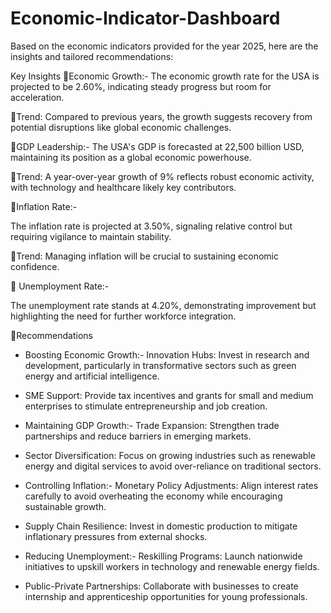 # Economic-Indicator-Dashboard

Based on the economic indicators provided for the year 2025, here are the insights and tailored recommendations:

Key Insights
📌Economic Growth:- The economic growth rate for the USA is projected to be 2.60%, indicating steady progress but room for acceleration.


📌Trend: Compared to previous years, the growth suggests recovery from potential disruptions like global economic challenges.


📌GDP Leadership:- The USA's GDP is forecasted at 22,500 billion USD, maintaining its position as a global economic powerhouse.


📌Trend: A year-over-year growth of 9% reflects robust economic activity, with technology and healthcare likely key contributors.


📌Inflation Rate:- 

The inflation rate is projected at 3.50%, signaling relative control but requiring vigilance to maintain stability.


📌Trend: Managing inflation will be crucial to sustaining economic confidence.



📌 Unemployment Rate:- 

The unemployment rate stands at 4.20%, demonstrating improvement but highlighting the need for further workforce integration.



📌Recommendations


- Boosting Economic Growth:- Innovation Hubs: Invest in research and development, particularly in transformative sectors such as green energy and artificial intelligence.

  
- SME Support: Provide tax incentives and grants for small and medium enterprises to stimulate entrepreneurship and job creation.

- Maintaining GDP Growth:- Trade Expansion: Strengthen trade partnerships and reduce barriers in emerging markets.

  
- Sector Diversification: Focus on growing industries such as renewable energy and digital services to avoid over-reliance on traditional sectors.


- Controlling Inflation:- Monetary Policy Adjustments: Align interest rates carefully to avoid overheating the economy while encouraging sustainable growth.

  
- Supply Chain Resilience: Invest in domestic production to mitigate inflationary pressures from external shocks.

  

- Reducing Unemployment:- Reskilling Programs: Launch nationwide initiatives to upskill workers in technology and renewable energy fields.

  
- Public-Private Partnerships: Collaborate with businesses to create internship and apprenticeship opportunities for young professionals.


